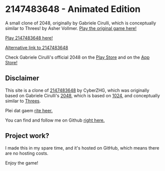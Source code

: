 # 2147483648 - Animated Edition
A small clone of 2048, originally by Gabriele Cirulli, which is conceptually similar to Threes! by Asher Vollmer.
[Play the original game here!](http://gabrielecirulli.github.io/2048/)

[Play 2147483648 here!](http://cyberzhg.github.io/2048/)

[Alternative link to 2147483648](http://mrob.com/2048-cyberzhg/)

Check Gabriele Cirulli's official 2048 on the [Play Store](https://play.google.com/store/apps/details?id=com.gabrielecirulli.app2048) and on the [App Store!](https://itunes.apple.com/us/app/2048-by-gabriele-cirulli/id868076805)

## Disclaimer
This site is a clone of [2147483648](https://cyberzhg.github.io/2048/) by CyberZHG, which was originally based on Gabriele Cirulli's [2048](https://gabrielecirulli.github.io/2048/), which is based on [1024](https://play.google.com/store/apps/details?id=com.veewo.a1024), and conceptually similar to [Threes](https://asherv.com/threes/).

Plei dat gaem [rite heer.](http://rawgit.com/TheAstronomer/2147483648/size32/index.html)

You can find and follow me on Github [right here.](https://github.com/theastronomer)

## Project work?
I made this in my spare time, and it's hosted on GitHub, which means there are no hosting costs.

Enjoy the game!
